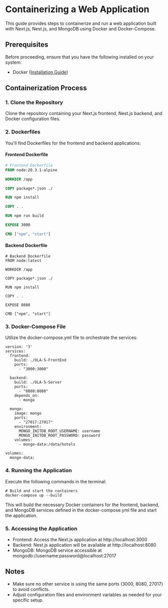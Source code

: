 # Containerizing a Web Application

This guide provides steps to containerize and run a web application built with Next.js, Nest.js, and MongoDB using Docker and Docker-Compose.

## Prerequisites

Before proceeding, ensure that you have the following installed on your system:

- Docker ([Installation Guide](https://docs.docker.com/get-docker/))

## Containerization Process

### 1. Clone the Repository

Clone the repository containing your Next.js frontend, Nest.js backend, and Docker configuration files.

### 2. Dockerfiles

You'll find Dockerfiles for the frontend and backend applications:

#### Frontend Dockerfile

```dockerfile
# Frontend Dockerfile
FROM node:20.3.1-alpine

WORKDIR /app

COPY package*.json ./

RUN npm install

COPY . .

RUN npm run build

EXPOSE 3000

CMD ["npm", "start"]
```

#### Backend Dockerfile

```
# Backend Dockerfile
FROM node:latest

WORKDIR /app

COPY package*.json ./

RUN npm install

COPY . .

EXPOSE 8080

CMD ["npm", "start"]
```

### 3. Docker-Compose File

Utilize the docker-compose.yml file to orchestrate the services:

```
version: '3'
services:
  frontend:
    build: ./OLA-5-FrontEnd
    ports: 
      - "3000:3000"

  backend:
    build: ./OLA-5-Server
    ports:
      - "8080:8080"
    depends_on:
      - mongo

  mongo:
    image: mongo
    ports:
      - "27017:27017" 
    environment:
      MONGO_INITDB_ROOT_USERNAME: username
      MONGO_INITDB_ROOT_PASSWORD: password 
    volumes:
      - mongo-data:/data/hotels 

volumes:
  mongo-data: 

```

### 4. Running the Application

Execute the following commands in the terminal:

```
# Build and start the containers
docker-compose up --build
```

This will build the necessary Docker containers for the frontend, backend, and MongoDB services defined in the docker-compose.yml file and start the application.

### 5. Accessing the Application

- Frontend: Access the Next.js application at http://localhost:3000
- Backend: Nest.js application will be available at http://localhost:8080
- MongoDB: MongoDB service accessible at mongodb://username:password@localhost:27017

## Notes

- Make sure no other service is using the same ports (3000, 8080, 27017) to avoid conflicts.
- Adjust configuration files and environment variables as needed for your specific setup.
